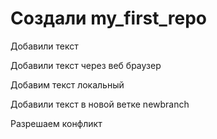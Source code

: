 ﻿# Создали my_first_repo

Добавили текст

Добавили текст через веб браузер

Добавим текст локальный

Добавили текст в новой ветке newbranch

Разрешаем конфликт
